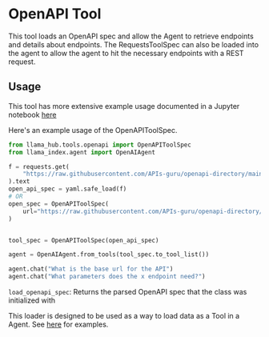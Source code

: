 # OpenAPI Tool

This tool loads an OpenAPI spec and allow the Agent to retrieve endpoints and details about endpoints. The RequestsToolSpec can also be loaded into the agent to allow the agent to hit the necessary endpoints with a REST request.

## Usage

This tool has more extensive example usage documented in a Jupyter notebook [here](https://github.com/emptycrown/llama-hub/tree/main/llama_hub/tools/notebooks/openapi_and_requests.ipynb)

Here's an example usage of the OpenAPIToolSpec.

```python
from llama_hub.tools.openapi import OpenAPIToolSpec
from llama_index.agent import OpenAIAgent

f = requests.get(
    "https://raw.githubusercontent.com/APIs-guru/openapi-directory/main/APIs/openai.com/1.2.0/openapi.yaml"
).text
open_api_spec = yaml.safe_load(f)
# OR
open_spec = OpenAPIToolSpec(
    url="https://raw.githubusercontent.com/APIs-guru/openapi-directory/main/APIs/openai.com/1.2.0/openapi.yaml"
)


tool_spec = OpenAPIToolSpec(open_api_spec)

agent = OpenAIAgent.from_tools(tool_spec.to_tool_list())

agent.chat("What is the base url for the API")
agent.chat("What parameters does the x endpoint need?")
```

`load_openapi_spec`: Returns the parsed OpenAPI spec that the class was initialized with

This loader is designed to be used as a way to load data as a Tool in a Agent. See [here](https://github.com/emptycrown/llama-hub/tree/main) for examples.
